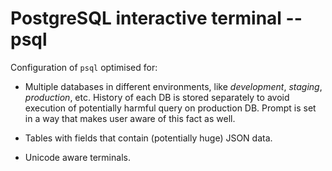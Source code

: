 # PostgreSQL interactive terminal -- psql

Configuration of `psql` optimised for:

* Multiple databases in different environments, like *development*, *staging*,
  *production*, etc. History of each DB is stored separately to avoid execution
  of potentially harmful query on production DB. Prompt is set in a way that
  makes user aware of this fact as well.

* Tables with fields that contain (potentially huge) JSON data.

* Unicode aware terminals.
